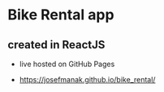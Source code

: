 # Bike Rental app

## created in ReactJS

- live hosted on GitHub Pages

- <https://josefmanak.github.io/bike_rental/>